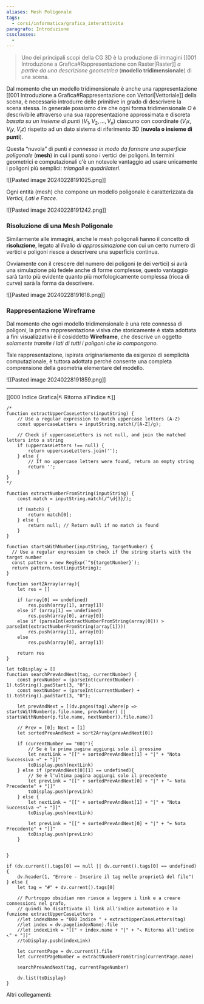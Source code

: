 ```yaml
---
aliases: Mesh Poligonale
tags:
  - corsi/informatica/grafica_interattivita
paragrafo: Introduzione
cssclasses:
  - 
---
```

>Uno dei principali scopi della CG 3D è la produzione di immagini [[001 Introduzione a Grafica#Rappresentazione con Raster|Raster]] *a partire da una descrizione geometrica* (**modello tridimensionale**) di una scena. 

Dal momento che un modello tridimensionale è anche una rappresentazione [[001 Introduzione a Grafica#Rappresentazione con Vettori|Vettoriale]] della scena, è necessario introdurre delle primitive in grado di descrivere la scena stessa. In generale possiamo dire che ogni forma tridimensionale $O$ è descrivibile attraverso una sua rappresentazione approssimata e discreta *basata su un insieme di punti* ($V_1, V_2,\dots, V_n$) ciascuno con coordinate ($V_ix, V_iy, V_iz$) rispetto ad un dato sistema di riferimento 3D (**nuvola o insieme di punti**).

Questa “nuvola” di punti *è connessa in modo da formare una superficie poligonale* (**mesh**) in cui i punti sono i vertici dei poligoni. In termini geometrici e computazionali c'è un notevole vantaggio ad usare unicamente i poligoni più semplici: *triangoli* e *quadrilateri*.

![[Pasted image 20240228191025.png]]

Ogni entità (mesh) che compone un modello poligonale è caratterizzata da *Vertici, Lati e Facce*. 

![[Pasted image 20240228191242.png]]


### Risoluzione di una Mesh Poligonale
Similarmente alle immagini, anche le mesh poligonali hanno il concetto di **risoluzione**, legato al *livello di approssimazione* con cui un certo numero di vertici e poligoni riesce a descrivere una superficie continua.

Ovviamente con il crescere del numero dei poligoni (e dei vertici) si avrà una simulazione più fedele anche di forme complesse, questo vantaggio sarà tanto più evidente quanto più morfologicamente complessa (ricca di curve) sarà la forma da descrivere.

![[Pasted image 20240228191618.png]]

### Rappresentazione Wireframe
Dal momento che ogni modello tridimensionale è una rete connessa di poligoni, la prima rappresentazione visiva che storicamente è stata adottata a fini visualizzativi è il cosiddetto **Wireframe**, che descrive un oggetto *solamente tramite i lati di tutti i poligoni che lo compongono*. 

Tale rappresentazione, ispirata originariamente da esigenze di semplicità computazionale, è tuttora adottata perché consente una completa comprensione della geometria elementare del modello.

![[Pasted image 20240228191859.png]]


___
[[000 Indice Grafica|↖ Ritorna all'indice ↖]]

```dataviewjs
/*
function extractUpperCaseLetters(inputString) {
	// Use a regular expression to match uppercase letters (A-Z)
	const uppercaseLetters = inputString.match(/[A-Z]/g);
	
	// Check if uppercaseLetters is not null, and join the matched letters into a string
	if (uppercaseLetters !== null) {
		return uppercaseLetters.join('');
	} else {
	    // If no uppercase letters were found, return an empty string
	    return '';
	}
}
*/

function extractNumberFromString(inputString) {
	const match = inputString.match(/^\d{3}/);
	
	if (match) {
		return match[0];
	} else {
		return null; // Return null if no match is found
	}
}

function startsWithNumber(inputString, targetNumber) {
  // Use a regular expression to check if the string starts with the target number
  const pattern = new RegExp(`^${targetNumber}`);
  return pattern.test(inputString);
}

function sort2Array(array){
	let res = []
	
	if (array[0] == undefined)
		res.push(array[1], array[1])
	else if (array[1] == undefined)
		res.push(array[0], array[0])
	else if (parseInt(extractNumberFromString(array[0])) > parseInt(extractNumberFromString(array[1])))
		res.push(array[1], array[0])
	else
		res.push(array[0], array[1])
	
	return res
}

let toDisplay = []
function searchPrevAndNext(tag, currentNumber) {
	const prevNumber = (parseInt(currentNumber) - 1).toString().padStart(3, "0");
	const nextNumber = (parseInt(currentNumber) + 1).toString().padStart(3, "0");
	
	let prevAndNext = [(dv.pages(tag).where(p => startsWithNumber(p.file.name, prevNumber) || startsWithNumber(p.file.name, nextNumber)).file.name)]
	
	// Prev = [0]; Next = [1]
	let sortedPrevAndNext = sort2Array(prevAndNext[0])
	
	if (currentNumber == "001"){ 
		// Se è la prima pagina aggiungi solo il prossimo
		let nextLink = "[[" + sortedPrevAndNext[1] + "|" + "Nota Successiva →" + "]]"
		toDisplay.push(nextLink)
	} else if (prevAndNext[0][1] == undefined){
		// Se è l'ultima pagina aggiungi solo il precedente
		let prevLink = "[[" + sortedPrevAndNext[0] + "|" + "← Nota Precedente" + "]]"
		toDisplay.push(prevLink)
	} else {
		let nextLink = "[[" + sortedPrevAndNext[1] + "|" + "Nota Successiva →" + "]]"
		toDisplay.push(nextLink)
		
		let prevLink = "[[" + sortedPrevAndNext[0] + "|" + "← Nota Precedente" + "]]"
		toDisplay.push(prevLink)
	}
	
	
}

if (dv.current().tags[0] == null || dv.current().tags[0] == undefined){
	dv.header(1, "Errore - Inserire il tag nelle proprietà del file")
} else {
	let tag = "#" + dv.current().tags[0]

	// Purtroppo obsidian non riesce a leggere i link e a creare connessioni nel grafo,
	// quindi ho disattivato il link all'indice automatico e la funzione extractUpperCaseLetters
	//let indexName = "000 Indice " + extractUpperCaseLetters(tag)
	//let index = dv.page(indexName).file
	//let indexLink = "[[" + index.name + "|" + "↖ Ritorna all'indice ↖" + "]]"
	//toDisplay.push(indexLink)
	
	let currentPage = dv.current().file
	let currentPageNumber = extractNumberFromString(currentPage.name)
	
	searchPrevAndNext(tag, currentPageNumber)
	
	dv.list(toDisplay)
}
```

Altri collegamenti: 